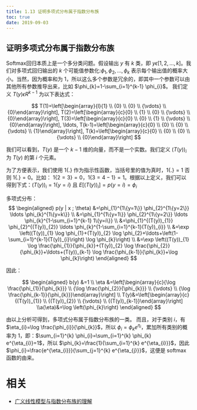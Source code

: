 ```yaml
---
title: 1.13 证明多项式分布属于指数分布族
toc: true
date: 2019-09-03
---
```


## 证明多项式分布属于指数分布族


Softmax回归本质上是一个多分类问题。假设输出 $y$ 有 $k$ 类，即 $y \epsilon[1,2, \ldots, k]$。我们对多项式回归输出的 $k$ 个可能值参数化:$\phi_{1}, \phi_{2}, \ldots, \phi_{k}$ 表示每个输出值的概率大小。当然，因为概率和为 1，所以这么多个参数是冗余的，即其中一个参数可以由其他所有参数推导出来，比如 $\phi_{k}=1-\sum_{i=1}^{k-1} \phi_{i}$。
我们定义 $T(y) \epsilon R^{k-1}$ 为以下表达式：

$$
T(1)=\left[\begin{array}{l}{1} \\ {0} \\ {0} \\ {\vdots} \\ {0}\end{array}\right], T(2)=\left[\begin{array}{c}{0} \\ {1} \\ {0} \\ {\vdots} \\ {0}\end{array}\right], T(3)=\left[\begin{array}{c}{0} \\ {0} \\ {1} \\ {\vdots} \\ {0}\end{array}\right], \ldots, T(k-1)=\left[\begin{array}{c}{0} \\ {0} \\ {0} \\ {\vdots} \\ {1}\end{array}\right], T(k)=\left[\begin{array}{c}{0} \\ {0} \\ {0} \\ {\vdots} \\ {0}\end{array}\right]
$$

我们可以看到，$T(y)$ 是一个 $k-1$ 维的向量，而不是一个实数。我们定义 $(T(y))_{i}$ 为 $T(y)$ 的第 $i$ 个元素。

为了方便表示，我们使用 1$\{ .\}$ 作为指示性函数，当括号里的值为真时，$1\{ .\}=1$ 否则 $1\{ .\}=0$。比如： $1\{2=3\}=0$，$1\{3=4-1\}=1$。根据以上定义，我们可以得到下式：$(T(y))_{i}=1\{y=i\}$ 且 $E\left[(T(y))_{i}\right]=p(y=i)=\phi_{i}$

多项式分布：
$$
\begin{aligned} p(y | x ; \theta) &=\phi_{1}^{1\{y=1\}} \phi_{2}^{1\{y=2\}} \ldots \phi_{k}^{1\{y=k\}} \\ &=\phi_{1}^{1\{y=1\}} \phi_{2}^{1\{y=2\}} \ldots \phi_{k}^{1-\sum_{i=1}^{k-1} 1\{y=i\}} \\ &=\phi_{1}^{(T(y))_{1}} \phi_{2}^{(T(y))_{2}} \ldots \phi_{k}^{1-\sum_{i=1}^{k-1}(T(y))_{i}} \\ &=\exp \left((T(y))_{1} \log \phi_{1}+(T(y))_{2} \log \phi_{2}+\ldots+\left(1-\sum_{i=1}^{k-1}(T(y))_{i}\right) \log \phi_{k}\right) \\ &=\exp \left((T(y))_{1} \log \frac{\phi_{1}}{\phi_{k}}+(T(y))_{2} \log \frac{\phi_{2}}{\phi_{k}}+\ldots+(T(y))_{k-1} \log \frac{\phi_{k-1}}{\phi_{k}}+\log \phi_{k}\right) \end{aligned}
$$


因此：

$$
\begin{aligned} b(y) &=1 \\ \eta &=\left[\begin{array}{c}{\log \frac{\phi_{1}}{\phi_{k}}} \\ {\log \frac{\phi_{2}}{\phi_{k}}} \\ {\vdots} \\ {\log \frac{\phi_{k-1}}{\phi_{k}}}\end{array}\right] \\ T(y)&=\left[\begin{array}{c}{(T(y))_{1}} \\ {(T(y))_{2}} \\ {\vdots} \\ {(T(y))_{k-1}}\end{array}\right] \\a(\eta)&=\log \left(\phi_{k}\right) \end{aligned}
$$

由以上分析可得到，多项式分布属于指数分布族的一类。
而且，对于类别 $i$，有 $\eta_{i}=\log \frac{\phi_{i}}{\phi_{k}}$，所以 $\phi_{i}=\phi_{k} e^{\eta_{i}}$，累加所有类别的概率为 1，即：$\sum_{i=1}^{k} \phi_{i}=\sum_{i=1}^{k} \phi_{k} e^{\eta_{i}}=1$，所以 $\phi_{k}=\frac{1}{\sum_{i=1}^{k} e^{\eta_{i}}}$，因此 $\phi_{i}=\frac{e^{\eta_{i}}}{\sum_{j=1}^{k} e^{\eta_{j}}}$，这便是 softmax 函数的由来。






# 相关

- [广义线性模型与指数分布族的理解](https://blog.csdn.net/anshuai_aw1/article/details/84069600)
